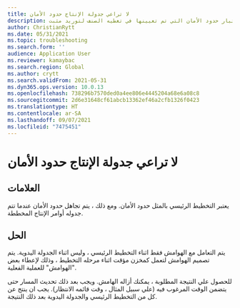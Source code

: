 ```yaml
---
title: لا تراعي جدولة الإنتاج حدود الأمان
description: لا تعد جدوله الإنتاج بعين الاعتبار حدود الأمان التي تم تعيينها في تغطيه الصنف لتوريد مثبت
author: ChristianRytt
ms.date: 05/31/2021
ms.topic: troubleshooting
ms.search.form: ''
audience: Application User
ms.reviewer: kamaybac
ms.search.region: Global
ms.author: crytt
ms.search.validFrom: 2021-05-31
ms.dyn365.ops.version: 10.0.13
ms.openlocfilehash: 738296b7570ded0a4ee806e4445204a68e6a08c8
ms.sourcegitcommit: 2d6e31648cf61abcb13362ef46a2cfb1326f0423
ms.translationtype: HT
ms.contentlocale: ar-SA
ms.lasthandoff: 09/07/2021
ms.locfileid: "7475451"
---
```

# <a name="production-scheduling-doesnt-consider-the-safety-margins"></a>لا تراعي جدولة الإنتاج حدود الأمان

## <a name="symptoms"></a>العلامات

يعتبر التخطيط الرئيسي بالمثل حدود الأمان. ومع ذلك ، يتم تجاهل حدود الأمان عندما تتم جدوله أوامر الإنتاج المخططة.

## <a name="resolution"></a>الحل

يتم التعامل مع الهوامش فقط اثناء التخطيط الرئيسي ، وليس اثناء الجدولة اليدوية. يتم تصميم الهوامش لتعمل كمخزن مؤقت اثناء مرحله التخطيط ، وذلك لإعطاء بعض "الهوامش" للعملية الفعلية.

للحصول علي النتيجة المطلوبة ، يمكنك أزاله الهامش. ويجب بعد ذلك تحديث المسار حتى يتضمن الوقت المرغوب فيه (علي سبيل المثال ، وقت قائمه الانتظار). يجب ان ينتج عن كل من التخطيط الرئيسي والجدولة اليدوية بعد ذلك النتيجة.
